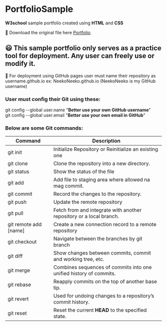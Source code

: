 # PortfolioSample
**W3school** sample portfolio created using **HTML** and **CSS**

:rocket: Download the original file here [Portfolio](https://www.w3schools.com/w3css/tryw3css_templates_parallax.htm).

## :smiley: This sample portfolio only serves as a practice tool for deployment. Any user can freely use or modify it. 

:triangular_flag_on_post: For deployment using GitHub pages user must name their repository as username.github.io
ex: NeekoNeeko.github.io (NeekoNeeko is my GitHub username)

### User must config their Git using these:

   git config --global user.name "**Better use your own GitHub username**"\
   git config --global user.email "**Better use your own email in GitHub**"


### Below are some Git commands:
    
| Command | Description |
| --- | --- |
| git init | Initialize Repository or Reinitialize an existing one  |
| git clone | Clone the repository into a new directory.|
| git status | Show the status of the file |
| git add | Add file to staging area where allowed na mag commit. |
| git commit | Record the changes to the repository. |
| git push | Update the remote repository  |
| git pull | Fetch from and integrate with another repository or a local branch. |
| git remote add [name] | Create a new connection record to a remote repository |
| git checkout | Navigate between the branches by git branch |
| git diff | Show changes between commits, commit and working tree, etc. |
| git merge | Combines sequences of commits into one unified history of commits. |
| git rebase | Reapply commits on the top of another base tip. |
| git revert | Used for undoing changes to a repository’s commit history. |
| git reset | Reset the current **HEAD** to the specified state. |

